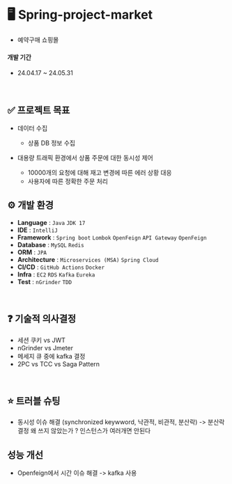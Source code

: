 # 🖥️ Spring-project-market
- 예약구매 쇼핑몰

#### 개발 기간
- 24.04.17 ~ 24.05.31

<br>

## ✅ 프로젝트 목표
- 데이터 수집
  - 상품 DB 정보 수집
 
- 대용량 트래픽 환경에서 상품 주문에 대한 동시성 제어
  - 10000개의 요청에 대해 재고 변경에 따른 에러 상황 대응
  - 사용자에 따른 정확한 주문 처리


## ⚙️ 개발 환경
- **Language** : `Java`  `JDK 17`
- **IDE** : `IntelliJ`
- **Framework** : `Spring boot` `Lombok` `OpenFeign` `API Gateway` `OpenFeign`
- **Database** : `MySQL` `Redis`
- **ORM** : `JPA`
- **Architecture** : `Microservices (MSA)` `Spring Cloud`
- **CI/CD** : `GitHub Actions` `Docker`
- **Infra** : `EC2` `RDS` `Kafka` `Eureka`
- **Test** : `nGrinder` `TDD`

<br>

## ❓ 기술적 의사결정
- 세션 쿠키 vs JWT
- nGrinder vs Jmeter
- 메세지 큐 중에 kafka 결정
- 2PC  vs TCC vs Saga Pattern

<br>

## ⭐️ 트러블 슈팅
- 동시성 이슈 해결 (synchronized keywword, 낙관적, 비관적, 분산락) -> 분산락 결정
왜 쓰지 않았는가 ? 인스턴스가 여러개면 안된다

## 성능 개선
- Openfeign에서 시간 이슈 해결 -> kafka 사용
<br>
<br>
